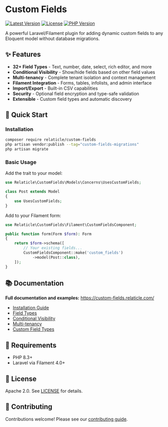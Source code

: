 # Custom Fields

[![Latest Version](https://img.shields.io/packagist/v/relaticle/custom-fields.svg?style=flat-square)](https://packagist.org/packages/relaticle/custom-fields)
[![License](https://img.shields.io/packagist/l/relaticle/custom-fields.svg?style=flat-square)](https://packagist.org/packages/relaticle/custom-fields)
[![PHP Version](https://img.shields.io/packagist/php-v/relaticle/custom-fields.svg?style=flat-square)](https://packagist.org/packages/relaticle/custom-fields)

A powerful Laravel/Filament plugin for adding dynamic custom fields to any Eloquent model without database migrations.

## ✨ Features 

- **32+ Field Types** - Text, number, date, select, rich editor, and more
- **Conditional Visibility** - Show/hide fields based on other field values
- **Multi-tenancy** - Complete tenant isolation and context management
- **Filament Integration** - Forms, tables, infolists, and admin interface
- **Import/Export** - Built-in CSV capabilities
- **Security** - Optional field encryption and type-safe validation
- **Extensible** - Custom field types and automatic discovery

## 🚀 Quick Start

### Installation

```bash
composer require relaticle/custom-fields
php artisan vendor:publish --tag="custom-fields-migrations"
php artisan migrate
```

### Basic Usage

Add the trait to your model:

```php
use Relaticle\CustomFields\Models\Concerns\UsesCustomFields;

class Post extends Model
{
    use UsesCustomFields;
}
```

Add to your Filament form:

```php
use Relaticle\CustomFields\Filament\CustomFieldsComponent;

public function form(Form $form): Form
{
    return $form->schema([
        // Your existing fields...
        CustomFieldsComponent::make('custom_fields')
            ->model(Post::class),
    ]);
}
```

## 📚 Documentation

**Full documentation and examples:** https://custom-fields.relaticle.com/

- [Installation Guide](https://custom-fields.relaticle.com/installation)
- [Field Types](https://custom-fields.relaticle.com/field-types)
- [Conditional Visibility](https://custom-fields.relaticle.com/conditional-visibility)
- [Multi-tenancy](https://custom-fields.relaticle.com/multi-tenancy)
- [Custom Field Types](https://custom-fields.relaticle.com/custom-field-types)

## 🔧 Requirements

- PHP 8.3+
- Laravel via Filament 4.0+

## 📝 License

Apache 2.0. See [LICENSE](LICENSE) for details.

## 🤝 Contributing

Contributions welcome! Please see our [contributing guide](https://custom-fields.relaticle.com/contributing).
